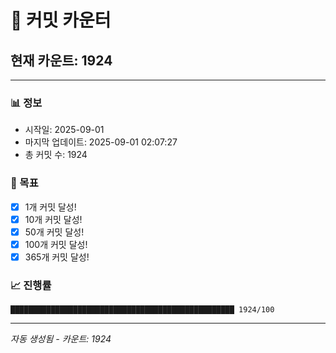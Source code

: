# 🔢 커밋 카운터

## 현재 카운트: 1924

---

### 📊 정보
- 시작일: 2025-09-01
- 마지막 업데이트: 2025-09-01 02:07:27
- 총 커밋 수: 1924

### 🎯 목표
- [x] 1개 커밋 달성!
- [x] 10개 커밋 달성!
- [x] 50개 커밋 달성!
- [x] 100개 커밋 달성!
- [x] 365개 커밋 달성!

### 📈 진행률
```
██████████████████████████████████████████████████ 1924/100
```

---
*자동 생성됨 - 카운트: 1924*
